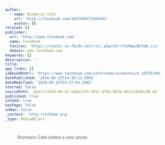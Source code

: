 ```yaml
---
author:
  - name: Rozmarin Cafe
    url: 'http://facebook.com/1637496473164393'
    avatar: {}
related: []
publisher:
  url: 'http://www.facebook.com'
  name: Facebook
  favicon: 'https://static.xx.fbcdn.net/rsrc.php/yV/r/hzMapiNYYpW.ico'
  domain: www.facebook.com
keywords: []
description: ''
title: ''
app_links: []
isBasedOnUrl: 'https://www.facebook.com/caferozmarin/photos/a.1637514609829246.1073741827.1637496473164393/1727530597494313/?type=3'
datePublished: '2016-04-22T14:30:12.599Z'
dateModified: '2016-04-22T14:27:54.268Z'
starred: false
sourcePath: _posts/2016-04-22-5a8a12f4-2911-4f9a-8076-d9311301bc50.md
published: true
inFeed: true
hasPage: false
inNav: false
_context: 'http://schema.org'
_type: MediaObject

---
```

> Rozmarin Cafe added a new photo.